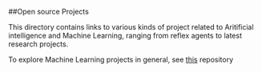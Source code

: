 ##Open source Projects

This directory contains links to various kinds of project related to Aritificial intelligence and Machine Learning, ranging from reflex agents to latest research projects.

To explore Machine Learning projects in general, see [this](https://github.com/josephmisiti/awesome-machine-learning) repository


